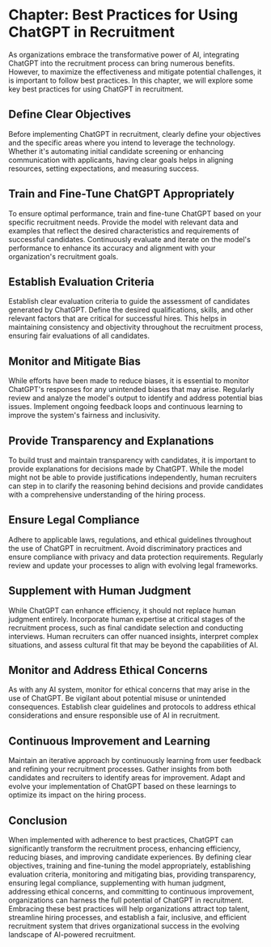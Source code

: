 Chapter: Best Practices for Using ChatGPT in Recruitment
========================================================

As organizations embrace the transformative power of AI, integrating ChatGPT into the recruitment process can bring numerous benefits. However, to maximize the effectiveness and mitigate potential challenges, it is important to follow best practices. In this chapter, we will explore some key best practices for using ChatGPT in recruitment.

Define Clear Objectives
-----------------------

Before implementing ChatGPT in recruitment, clearly define your objectives and the specific areas where you intend to leverage the technology. Whether it's automating initial candidate screening or enhancing communication with applicants, having clear goals helps in aligning resources, setting expectations, and measuring success.

Train and Fine-Tune ChatGPT Appropriately
-----------------------------------------

To ensure optimal performance, train and fine-tune ChatGPT based on your specific recruitment needs. Provide the model with relevant data and examples that reflect the desired characteristics and requirements of successful candidates. Continuously evaluate and iterate on the model's performance to enhance its accuracy and alignment with your organization's recruitment goals.

Establish Evaluation Criteria
-----------------------------

Establish clear evaluation criteria to guide the assessment of candidates generated by ChatGPT. Define the desired qualifications, skills, and other relevant factors that are critical for successful hires. This helps in maintaining consistency and objectivity throughout the recruitment process, ensuring fair evaluations of all candidates.

Monitor and Mitigate Bias
-------------------------

While efforts have been made to reduce biases, it is essential to monitor ChatGPT's responses for any unintended biases that may arise. Regularly review and analyze the model's output to identify and address potential bias issues. Implement ongoing feedback loops and continuous learning to improve the system's fairness and inclusivity.

Provide Transparency and Explanations
-------------------------------------

To build trust and maintain transparency with candidates, it is important to provide explanations for decisions made by ChatGPT. While the model might not be able to provide justifications independently, human recruiters can step in to clarify the reasoning behind decisions and provide candidates with a comprehensive understanding of the hiring process.

Ensure Legal Compliance
-----------------------

Adhere to applicable laws, regulations, and ethical guidelines throughout the use of ChatGPT in recruitment. Avoid discriminatory practices and ensure compliance with privacy and data protection requirements. Regularly review and update your processes to align with evolving legal frameworks.

Supplement with Human Judgment
------------------------------

While ChatGPT can enhance efficiency, it should not replace human judgment entirely. Incorporate human expertise at critical stages of the recruitment process, such as final candidate selection and conducting interviews. Human recruiters can offer nuanced insights, interpret complex situations, and assess cultural fit that may be beyond the capabilities of AI.

Monitor and Address Ethical Concerns
------------------------------------

As with any AI system, monitor for ethical concerns that may arise in the use of ChatGPT. Be vigilant about potential misuse or unintended consequences. Establish clear guidelines and protocols to address ethical considerations and ensure responsible use of AI in recruitment.

Continuous Improvement and Learning
-----------------------------------

Maintain an iterative approach by continuously learning from user feedback and refining your recruitment processes. Gather insights from both candidates and recruiters to identify areas for improvement. Adapt and evolve your implementation of ChatGPT based on these learnings to optimize its impact on the hiring process.

Conclusion
----------

When implemented with adherence to best practices, ChatGPT can significantly transform the recruitment process, enhancing efficiency, reducing biases, and improving candidate experiences. By defining clear objectives, training and fine-tuning the model appropriately, establishing evaluation criteria, monitoring and mitigating bias, providing transparency, ensuring legal compliance, supplementing with human judgment, addressing ethical concerns, and committing to continuous improvement, organizations can harness the full potential of ChatGPT in recruitment. Embracing these best practices will help organizations attract top talent, streamline hiring processes, and establish a fair, inclusive, and efficient recruitment system that drives organizational success in the evolving landscape of AI-powered recruitment.
